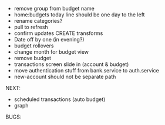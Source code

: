- remove group from budget name
- home:budgets today line should be one day to the left
- rename categories?
- pull to refresh
- confirm updates CREATE transforms
- Date off by one (in evening?)
- budget rollovers
- change month for budget view
- remove budget
- transactions screen slide in (account & budget)
- move authentication stuff from bank.service to auth.service
- new-account should not be separate path

NEXT:
- scheduled transactions (auto budget)
- graph

BUGS:
